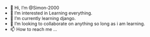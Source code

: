 - 👋 Hi, I’m @Simon-2000
- 👀 I’m interested in Learning everything.
- 🌱 I’m currently learning django.
- 💞️ I’m looking to collaborate on anything so long as i am learning.
- 📫 How to reach me ...

<!---
Simon-2000/Simon-2000 is a ✨ special ✨ repository because its `README.md` (this file) appears on your GitHub profile.
You can click the Preview link to take a look at your changes.
--->
